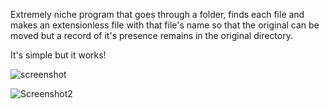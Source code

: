 Extremely niche program that goes through a folder, finds each file and makes an extensionless file with that file's name so that the original can be moved but a record of it's presence remains in the original directory.

It's simple but it works!

![screenshot](https://github.com/user-attachments/assets/016c39c6-0245-4114-a7f7-fb50c67420dd)

![Screenshot2](https://github.com/user-attachments/assets/d4dd3876-40d9-4b07-9e8f-bc6aed7a5fd9)
